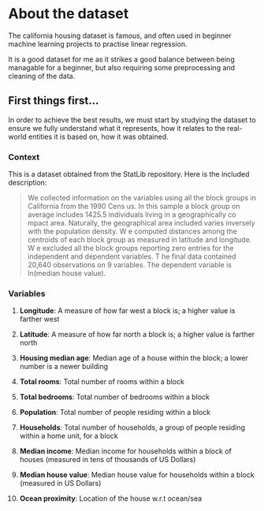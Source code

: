 # About the dataset

The california housing dataset is famous, and often used in beginner machine learning projects to practise linear regression.

It is a good dataset for me as it strikes a good balance between being managable for a beginner, but also requiring some preprocessing and cleaning of the data.

## First things first...

In order to achieve the best results, we must start by studying the dataset to ensure we fully understand what it represents, how it relates to the real-world entities it is based on, how it was obtained.

### Context

This is a dataset obtained from the StatLib repository. Here is the included description:

> We collected information on the variables using all the block groups in California from the 1990 Cens us. In this sample a block group on average includes 1425.5 individuals living in a geographically co mpact area. Naturally, the geographical area included varies inversely with the population density. W e computed distances among the centroids of each block group as measured in latitude and longitude. W e excluded all the block groups reporting zero entries for the independent and dependent variables. T he final data contained 20,640 observations on 9 variables. The dependent variable is ln(median house value).

### Variables

1. **Longitude**: A measure of how far west a block is; a higher value is farther west

2. **Latitude**: A measure of how far north a block is; a higher value is farther north

3. **Housing median age**: Median age of a house within the block; a lower number is a newer building

4. **Total rooms**: Total number of rooms within a block

5. **Total bedrooms**: Total number of bedrooms within a block

6. **Population**: Total number of people residing within a block

7. **Households**: Total number of households, a group of people residing within a home unit, for a block

8. **Median income**: Median income for households within a block of houses (measured in tens of thousands of US Dollars)

9. **Median house value**: Median house value for households within a block (measured in US Dollars)

10. **Ocean proximity**: Location of the house w.r.t ocean/sea